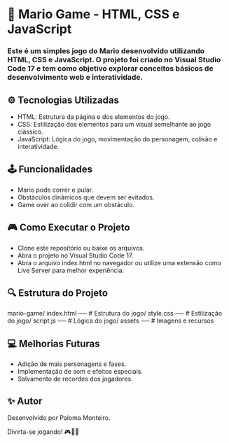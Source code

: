 # 🍄 Mario Game - HTML, CSS e JavaScript

### Este é um simples jogo do Mario desenvolvido utilizando HTML, CSS e JavaScript. O projeto foi criado no Visual Studio Code 17 e tem como objetivo explorar conceitos básicos de desenvolvimento web e interatividade.

## ⚙️ Tecnologias Utilizadas

- HTML: Estrutura da página e dos elementos do jogo.
- CSS: Estilização dos elementos para um visual semelhante ao jogo clássico.
- JavaScript: Lógica do jogo, movimentação do personagem, colisão e interatividade.

## 🕹️ Funcionalidades

- Mario pode correr e pular.
- Obstáculos dinâmicos que devem ser evitados.
- Game over ao colidir com um obstáculo.

## 🎮 Como Executar o Projeto

- Clone este repositório ou baixe os arquivos.
- Abra o projeto no Visual Studio Code 17.
- Abra o arquivo index.html no navegador ou utilize uma extensão como Live Server para melhor experiência.

## 🔍 Estrutura do Projeto

mario-game/
index.html ──  # Estrutura do jogo/
style.css  ──   # Estilização do jogo/
script.js  ──   # Lógica do jogo/
assets     ──   # Imagens e recursos

## 💻 Melhorias Futuras

- Adição de mais personagens e fases.
- Implementação de som e efeitos especiais.
- Salvamento de recordes dos jogadores.

## ✨ Autor

Desenvolvido por Paloma Monteiro.

Divirta-se jogando! 🎮🍄✨

